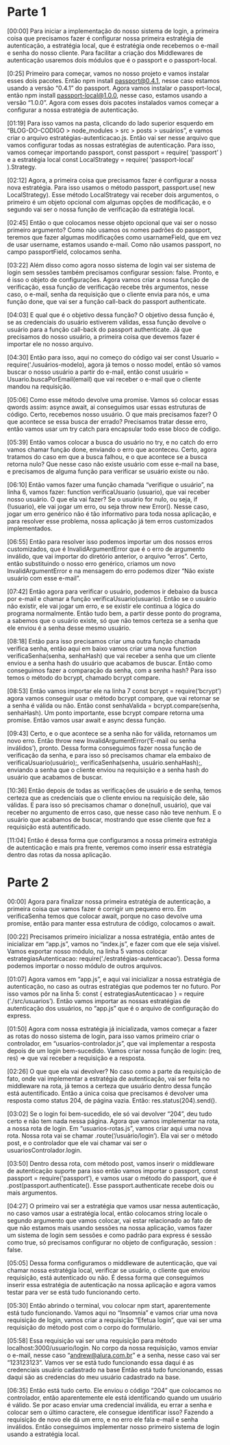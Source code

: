 # Parte 1

[00:00] Para iniciar a implementação do nosso sistema de login, a primeira coisa que precisamos fazer é configurar nossa primeira estratégia de autenticação, a estratégia local, que é estratégia onde recebemos o e-mail e senha do nosso cliente. Para facilitar a criação dos Middlewares de autenticação usaremos dois módulos que é o passport e o passport-local.

[0:25] Primeiro para começar, vamos no nosso projeto e vamos instalar esses dois pacotes. Então npm install passport@0.4.1, nesse caso estamos usando a versão “0.4.1” do passport. Agora vamos instalar o passport-local, então npm install passport-local@1.0.0, nesse caso, estamos usando a versão “1.0.0”. Agora com esses dois pacotes instalados vamos começar a configurar a nossa estratégia de autenticação.

[01:19] Para isso vamos na pasta, clicando do lado superior esquerdo em “BLOG-DO-CODIGO > node_modules > src > posts > usuários”, e vamos criar o arquivo estratégias-autenticacao.js. Então vai ser nesse arquivo que vamos configurar todas as nossas estratégias de autenticação. Para isso, vamos começar importando passport, const passport = require( ‘passport’ ) e a estratégia local const LocalStrategy = require( ‘passport-local’ ).Strategy.

[02:12] Agora, a primeira coisa que precisamos fazer é configurar a nossa nova estratégia. Para isso usamos o método passport, passport.use( new LocalStrategy). Esse método LocalStrategy vai receber dois argumentos, o primeiro é um objeto opcional com algumas opções de modificação, e o segundo vai ser o nossa função de verificação da estratégia local.

[02:45] Então o que colocamos nesse objeto opcional que vai ser o nosso primeiro argumento? Como não usamos os nomes padrões do passport, teremos que fazer algumas modificações como usarnameField, que em vez de usar username, estamos usando e-mail. Como não usamos passport, no campo passportField, colocamos senha.

[03:22] Além disso como agora nosso sistema de login vai ser sistema de login sem sessões também precisamos configurar session: false. Pronto, e é isso o objeto de configurações. Agora vamos criar a nossa função de verificação, essa função de verificação recebe três argumentos, nesse caso, o e-mail, senha da requisição que o cliente envia para nós, e uma função done, que vai ser a função call-back do passport authenticate.

[04:03] E qual que é o objetivo dessa função? O objetivo dessa função é, se as credenciais do usuário estiverem válidas, essa função devolve o usuário para a função call-back do passport authenticate. Já que precisamos do nosso usuário, a primeira coisa que devemos fazer é importar ele no nosso arquivo.

[04:30] Então para isso, aqui no começo do código vai ser const Usuario = require(‘./usuários-modelo), agora já temos o nosso model, então só vamos buscar o nosso usuário a partir do e-mail, então const usuário = Usuario.buscaPorEmail(email) que vai receber o e-mail que o cliente mandou na requisição.

[05:06] Como esse método devolve uma promise. Vamos só colocar essas qwords assim: asynce await, ai conseguimos usar essas estruturas de código. Certo, recebemos nosso usuário. O que mais precisamos fazer? O que acontece se essa busca der errado? Precisamos tratar desse erro, então vamos usar um try catch para encapsular todo esse bloco de código.

[05:39] Então vamos colocar a busca do usuário no try, e no catch do erro vamos chamar função done, enviando o erro que aconteceu. Certo, agora tratamos do caso em que a busca falhou, e o que acontece se a busca retorna nulo? Que nesse caso não existe usuário com esse e-mail na base, e precisamos de alguma função para verificar se usuário existe ou não.

[06:10] Então vamos fazer uma função chamada “verifique o usuário”, na linha 6, vamos fazer: function verificaUsuario (usuario), que vai receber nosso usuário. O que ela vai fazer? Se o usuário for nulo, ou seja, if (!usuario), ele vai jogar um erro, ou seja throw new Error(). Nesse caso, jogar um erro genérico não é tão informativo para toda nossa aplicação, e para resolver esse problema, nossa aplicação já tem erros customizados implementados.

[06:55] Então para resolver isso podemos importar um dos nossos erros customizados, que é InvalidArgumentError que é o erro de argumento inválido, que vai importar do diretório anterior, o arquivo “erros”. Certo, então substituindo o nosso erro genérico, criamos um novo InvalidArgumentError e na mensagem do erro podemos dizer “Não existe usuário com esse e-mail”.

[07:42] Então agora para verificar o usuário, podemos ir debaixo da busca por e-mail e chamar a função verificaUsuario(usuario). Então se o usuário não existir, ele vai jogar um erro, e se existir ele continua a lógica do programa normalmente. Então tudo bem, a partir desse ponto do programa, a sabemos que o usuário existe, só que não temos certeza se a senha que ele enviou é a senha desse mesmo usuário.

[08:18] Então para isso precisamos criar uma outra função chamada verifica senha, então aqui em baixo vamos criar uma nova function verificaSenha(senha, senhaHash) que vai receber a senha que um cliente enviou e a senha hash do usuário que acabamos de buscar. Então como conseguimos fazer a comparação da senha, com a senha hash? Para isso temos o método do bcrypt, chamado bcrypt compare.

[08:53] Então vamos importar ele na linha 7 const bcrypt = require(‘bcrypt’) agora vamos conseguir usar o método bcrypt compare, que vai retornar se a senha é válida ou não. Então const senhaValida = bcrypt.compare(senha, senhaHash). Um ponto importante, esse bcrypt compare retorna uma promise. Então vamos usar await e async dessa função.

[09:43] Certo, e o que acontece se a senha não for válida, retornamos um novo erro. Então throw new InvalidArgumentError(‘E-mail ou senha inválidos’), pronto. Dessa forma conseguimos fazer nossa função de verificação da senha, e para isso só precisamos chamar ela embaixo de verificaUsuario(usuário);, verificaSenha(senha, usuário.senhaHash);, enviando a senha que o cliente enviou na requisição e a senha hash do usuário que acabamos de buscar.

[10:36] Então depois de todas as verificações de usuário e de senha, temos certeza que as credenciais que o cliente enviou na requisição dele, são válidas. E para isso só precisamos chamar o done(null, usuário), que vai receber no argumento de erros caso, que nesse caso não teve nenhum. E o usuário que acabamos de buscar, mostrando que esse cliente que fez a requisição está autentificado.

[11:04] Então é dessa forma que configuramos a nossa primeira estratégia de autenticação e mais pra frente, veremos como inserir essa estratégia dentro das rotas da nossa aplicação.



# Parte 2

00:00] Agora para finalizar nossa primeira estratégia de autenticação, a primeira coisa que vamos fazer é corrigir um pequeno erro. Em verificaSenha temos que colocar await, porque no caso devolve uma promise, então para manter essa estrutura de código, colocamos o await.

[00:22] Precisamos primeiro inicializar a nossa estratégia, então antes de inicializar em “app.js”, vamos no “index.js”, e fazer com que ele seja visível. Vamos exportar nosso módulo, na linha 5 vamos colocar estrategiasAutenticacao: require(‘./estratégias-autenticacao’). Dessa forma podemos importar o nosso módulo de outros arquivos.

[01:07] Agora vamos em “app.js”, e aqui vai inicializar a nossa estratégia de autenticação, no caso as outras estratégias que podemos ter no futuro. Por isso vamos pôr na linha 5: const { estrategiasAutenticacao } = require (‘./src/usuarios’). Então vamos importar as nossas estratégias de autenticação dos usuários, no “app.js” que é o arquivo de configuração do express.

[01:50] Agora com nossa estratégia já inicializada, vamos começar a fazer as rotas do nosso sistema de login, para isso vamos primeiro criar o controlador, em “usuarios-controlador.js”, que vai implementar a resposta depois de um login bem-sucedido. Vamos criar nossa função de login: (req, res) => que vai receber a requisição e a resposta.

[02:26] O que que ela vai devolver? No caso como a parte da requisição de fato, onde vai implementar a estratégia de autenticação, vai ser feita no middleware na rota, já temos a certeza que usuário dentro dessa função está autentificado. Então a única coisa que precisamos é devolver uma resposta como status 204, de página vazia. Então: res.status(204).send().

[03:02] Se o login foi bem-sucedido, ele só vai devolver “204”, deu tudo certo e não tem nada nessa página. Agora que vamos implementar na rota, a nossa rota de login. Em “usuarios-rotas.js”, vamos criar aqui uma nova rota. Nossa rota vai se chamar .route(‘/usuário/login’). Ela vai ser o método post, e o controlador que ele vai chamar vai ser o usuariosControlador.login.

[03:50] Dentro dessa rota, com método post, vamos inserir o middleware de autenticação suporte para isso então vamos importar o passport, const passport = require(‘passport’), e vamos usar o método do passport, que é .post(passport.authenticate(). Esse passport.authenticate recebe dois ou mais argumentos.

[04:27] O primeiro vai ser a estratégia que vamos usar nessa autenticação, no caso vamos usar a estratégia local, então colocamos string locale o segundo argumento que vamos colocar, vai estar relacionado ao fato de que não estamos mais usando sessões na nossa aplicação, vamos fazer um sistema de login sem sessões e como padrão para express é sessão como true, só precisamos configurar no objeto de configuração, session : false.

[05:05] Dessa forma configuramos o middleware de autenticação, que vai chamar nossa estratégia local, verificar se usuário, o cliente que enviou requisição, está autenticado ou não. É dessa forma que conseguimos inserir essa estratégia de autenticação na nossa aplicação e agora vamos testar para ver se está tudo funcionando certo.

[05:30] Então abrindo o terminal, vou colocar npm start, aparentemente está tudo funcionando. Vamos aqui no “Insomnia” e vamos criar uma nova requisição de login, vamos criar a requisição “Efetua login”, que vai ser uma requisição do método post com o corpo do formulário.

[05:58] Essa requisição vai ser uma requisição para método localhost:3000/usuario/login. No corpo da nossa requisição, vamos enviar o e-mail, nesse caso “andrew@alura.com.br” e a senha, nesse caso vai ser “123123123”. Vamos ver se está tudo funcionando essa daqui é as credenciais usuário cadastrado na base Então está tudo funcionando, essas daqui são as credencias do meu usuário cadastrado na base.

[06:35] Então está tudo certo. Ele enviou o código “204” que colocamos no controlador, então aparentemente ele está identificando quando um usuário é válido. Se por acaso enviar uma credencial inválida, eu errar a senha e colocar sem o último caractere, ele consegue identificar isso? Fazendo a requisição de novo ele dá um erro, e no erro ele fala e-mail e senha inválidos. Então conseguimos implementar nosso primeiro sistema de login usando a estratégia local.

